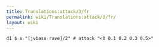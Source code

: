 ```yaml
---
title: Translations:attack/3/fr
permalink: wiki/Translations:attack/3/fr/
layout: wiki
---
```


    d1 $ s "[jvbass rave]/2" # attack "<0 0.1 0.2 0.3 0.5>"
